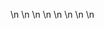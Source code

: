 

















































\n
\n
\n
\n
\n
\n
\n
\n






























































































































































































































































































